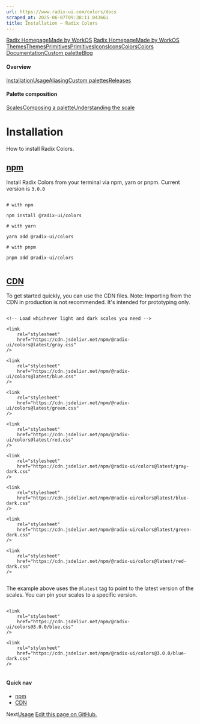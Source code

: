 ```yaml
---
url: https://www.radix-ui.com/colors/docs
scraped_at: 2025-06-07T09:38:11.043661
title: Installation – Radix Colors
---
```


[Radix Homepage](https://www.radix-ui.com/)[Made by WorkOS](https://workos.com)
[Radix Homepage](https://www.radix-ui.com/)[Made by WorkOS](https://workos.com)
[ThemesThemes](https://www.radix-ui.com/)[PrimitivesPrimitives](https://www.radix-ui.com/primitives)[IconsIcons](https://www.radix-ui.com/icons)[ColorsColors](https://www.radix-ui.com/colors)
[Documentation](https://www.radix-ui.com/colors/docs)[Custom palette](https://www.radix-ui.com/colors/custom)[Blog](https://www.radix-ui.com/blog)[](https://github.com/radix-ui/colors)
#### Overview
[Installation](https://www.radix-ui.com/colors/docs/overview/installation)[Usage](https://www.radix-ui.com/colors/docs/overview/usage)[Aliasing](https://www.radix-ui.com/colors/docs/overview/aliasing)[Custom palettes](https://www.radix-ui.com/colors/docs/overview/custom-palettes)[Releases](https://www.radix-ui.com/colors/docs/overview/releases)
#### Palette composition
[Scales](https://www.radix-ui.com/colors/docs/palette-composition/scales)[Composing a palette](https://www.radix-ui.com/colors/docs/palette-composition/composing-a-palette)[Understanding the scale](https://www.radix-ui.com/colors/docs/palette-composition/understanding-the-scale)
# Installation
How to install Radix Colors.
## [npm](https://www.radix-ui.com/colors/docs/overview/installation#npm)
Install Radix Colors from your terminal via npm, yarn or pnpm. Current version is `3.0.0`
```

# with npm

npm install @radix-ui/colors

# with yarn

yarn add @radix-ui/colors

# with pnpm

pnpm add @radix-ui/colors


```

## [CDN](https://www.radix-ui.com/colors/docs/overview/installation#cdn)
To get started quickly, you can use the CDN files.
Note: Importing from the CDN in production is not recommended. It's intended for prototyping only.
```

<!-- Load whichever light and dark scales you need -->

<link
	rel="stylesheet"
	href="https://cdn.jsdelivr.net/npm/@radix-ui/colors@latest/gray.css"
/>

<link
	rel="stylesheet"
	href="https://cdn.jsdelivr.net/npm/@radix-ui/colors@latest/blue.css"
/>

<link
	rel="stylesheet"
	href="https://cdn.jsdelivr.net/npm/@radix-ui/colors@latest/green.css"
/>

<link
	rel="stylesheet"
	href="https://cdn.jsdelivr.net/npm/@radix-ui/colors@latest/red.css"
/>

<link
	rel="stylesheet"
	href="https://cdn.jsdelivr.net/npm/@radix-ui/colors@latest/gray-dark.css"
/>

<link
	rel="stylesheet"
	href="https://cdn.jsdelivr.net/npm/@radix-ui/colors@latest/blue-dark.css"
/>

<link
	rel="stylesheet"
	href="https://cdn.jsdelivr.net/npm/@radix-ui/colors@latest/green-dark.css"
/>

<link
	rel="stylesheet"
	href="https://cdn.jsdelivr.net/npm/@radix-ui/colors@latest/red-dark.css"
/>


```

The example above uses the `@latest` tag to point to the latest version of the scales. You can pin your scales to a specific version.
```

<link
	rel="stylesheet"
	href="https://cdn.jsdelivr.net/npm/@radix-ui/colors@3.0.0/blue.css"
/>

<link
	rel="stylesheet"
	href="https://cdn.jsdelivr.net/npm/@radix-ui/colors@3.0.0/blue-dark.css"
/>


```

#### Quick nav
  * [npm](https://www.radix-ui.com/colors/docs/overview/installation#npm)
  * [CDN](https://www.radix-ui.com/colors/docs/overview/installation#cdn)


Next[Usage](https://www.radix-ui.com/colors/docs/overview/usage)
[Edit this page on GitHub.](https://github.com/radix-ui/website/edit/main/data/colors/docs/overview/installation.mdx "Edit this page on GitHub.")


